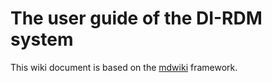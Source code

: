 # The user guide of the DI-RDM system

This wiki document is based on the [mdwiki](http://dynalon.github.io/mdwiki/#!index.md) framework.
